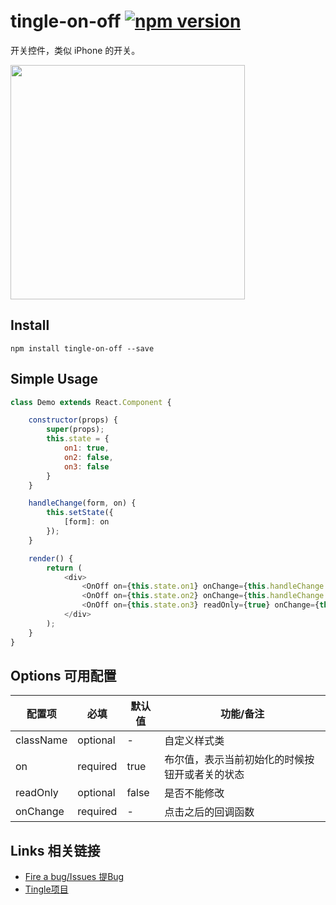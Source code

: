 # tingle-on-off [![npm version](https://badge.fury.io/js/tingle-on-off.svg)](http://badge.fury.io/js/tingle-on-off)

开关控件，类似 iPhone 的开关。

<img src="https://img.alicdn.com/tps/TB1dJjWJpXXXXazXFXXXXXXXXXX-750-1254.png" width="375"/>

## Install

```
npm install tingle-on-off --save
```

## Simple Usage

```js
class Demo extends React.Component {

    constructor(props) {
        super(props);
        this.state = {
            on1: true,
            on2: false,
            on3: false
        }
    }

    handleChange(form, on) {
        this.setState({
            [form]: on
        });
    }

    render() {
        return (
            <div>
                <OnOff on={this.state.on1} onChange={this.handleChange.bind(this, "on1")}/>
                <OnOff on={this.state.on2} onChange={this.handleChange.bind(this, "on2")}/>
                <OnOff on={this.state.on3} readOnly={true} onChange={this.handleChange.bind(this, "on3")}/>
            </div>
        );
    }
}
```

## Options 可用配置

| 配置项 | 必填 | 默认值 | 功能/备注 |
|---|----|---|----|
|className|optional|-|自定义样式类|
|on|required|true|布尔值，表示当前初始化的时候按钮开或者关的状态|
|readOnly|optional|false|是否不能修改|
|onChange|required|-|点击之后的回调函数|


## Links 相关链接

- [Fire a bug/Issues 提Bug](https://github.com/tinglejs/tingle-on-off/issues)
- [Tingle项目](https://github.com/tinglejs/generator-tingle)

